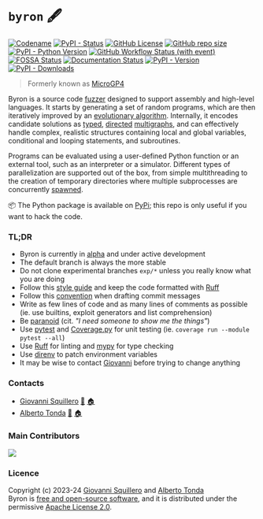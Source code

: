 `byron` 🖋
==========

[![Codename](https://img.shields.io/badge/codename-Don_Juan-pink.svg)](https://en.wikipedia.org/wiki/Don_Juan_(poem))
[![PyPI - Status](https://img.shields.io/pypi/status/byron)](https://en.wikipedia.org/wiki/Software_release_life_cycle)
[![GitHub License](https://img.shields.io/github/license/squillero/byron)](https://opensource.org/licenses/)
[![GitHub repo size](https://img.shields.io/github/repo-size/squillero/byron)](https://github.com/squillero/byron)
[![PyPI - Python Version](https://img.shields.io/pypi/pyversions/byron)](https://www.python.org/)
[![GitHub Workflow Status (with event)](https://img.shields.io/github/actions/workflow/status/squillero/byron/pytest.yml?label=pytest)](https://github.com/squillero/byron/actions)
[![FOSSA Status](https://app.fossa.com/api/projects/git%2Bgithub.com%2Fcad-polito-it%2Fbyron.svg?type=shield)](https://app.fossa.com/projects/git%2Bgithub.com%2Fcad-polito-it%2Fbyron?ref=badge_shield)
[![Documentation Status](https://readthedocs.org/projects/byron/badge/?version=pre-alpha)](https://byron.readthedocs.io/en/pre-alpha/?badge=pre-alpha)
[![PyPI - Version](https://img.shields.io/pypi/v/byron?label=pypi)](https://pypi.org/project/byron/)
[![PyPI - Downloads](https://img.shields.io/pypi/dm/byron?label=downloads)](https://pypi.org/project/byron/)

> Formerly known as [MicroGP4](https://cad-polito-it.github.io/byron/history)

Byron is a source code [fuzzer](https://en.wikipedia.org/wiki/Fuzzing) designed to support assembly and high-level languages. It starts by generating a set of random programs, which are then iteratively improved by an [evolutionary algorithm](https://cad-polito-it.github.io/byron/evolution). Internally, it encodes candidate solutions as [typed](https://rcor.me/papers/typed-graph-theory.pdf), [directed](https://en.wikipedia.org/wiki/Graph_(discrete_mathematics)#Directed_graph) [multigraphs](https://en.wikipedia.org/wiki/Multigraph), and can effectively handle complex, realistic structures containing local and global variables, conditional and looping statements, and subroutines.

Programs can be evaluated using a user-defined Python function or an external tool, such as an interpreter or a simulator. Different types of parallelization are supported out of the box, from simple multithreading to the creation of temporary directories where multiple subprocesses are concurrently [spawned](https://en.wikipedia.org/wiki/Spawn_(computing)).

:package: The Python package is available on [PyPi](https://pypi.org/project/byron/); this repo is only useful if you want to hack the code. 

### TL;DR

* Byron is currently in [alpha](https://en.wikipedia.org/wiki/Software_release_life_cycle#Alpha) and under active development
* The default branch is always the more stable
* Do not clone experimental branches `exp/*` unless you really know what you are doing
* Follow this [style guide](https://github.com/squillero/style/blob/master/python.md) and keep the code formatted with [Ruff](https://docs.astral.sh/ruff/formatter/)
* Follow this [convention](https://github.com/squillero/style/blob/master/git.md) when drafting commit messages
* Write as few lines of code and as many lines of comments as possible (ie. use builtins, exploit generators and list comprehension)
* Be [paranoid](https://cad-polito-it.github.io/byron/paranoia) (cit. *"I need someone to show me the things"*)
* Use [pytest](https://docs.pytest.org/) and [Coverage.py](https://coverage.readthedocs.io/) for unit testing (ie. `coverage run --module pytest --all`)
* Use [Ruff](https://docs.astral.sh/ruff/linter/) for linting and [mypy](https://mypy-lang.org/) for type checking
* Use [direnv](https://direnv.net) to patch environment variables
* It may be wise to contact [Giovanni](https://github.com/squillero) before trying to change anything

### Contacts

* [Giovanni Squillero](https://github.com/squillero) [:email:](mailto:giovanni.squillero@polito.it) [:house:](https://staff.polito.it/giovanni.squillero/)
* [Alberto Tonda](https://github.com/albertotonda/) [:email:](mailto:alberto.tonda@inrae.fr) [:house:](https://www.researchgate.net/profile/Alberto_Tonda)

### Main Contributors

<a href="https://github.com/cad-polito-it/byron/graphs/contributors">
  <img src="https://contrib.rocks/image?repo=cad-polito-it/byron" />
</a>

### Licence

Copyright (c) 2023-24 [Giovanni Squillero](https://github.com/squillero) and [Alberto Tonda](https://github.com/albertotonda/)  
Byron is [free and open-source software](https://en.wikipedia.org/wiki/Free_and_open-source_software), and it is distributed under the permissive [Apache License 2.0](https://opensource.org/license/apache-2-0/).
